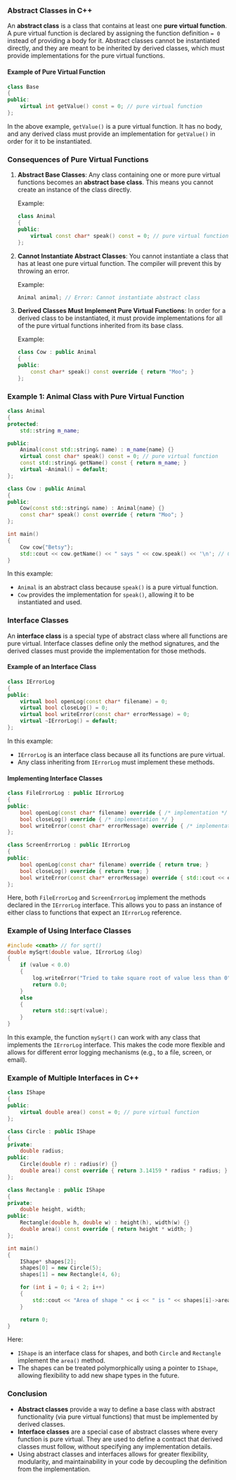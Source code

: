 ### Abstract Classes in C++

An **abstract class** is a class that contains at least one **pure virtual function**. A pure virtual function is declared by assigning the function definition `= 0` instead of providing a body for it. Abstract classes cannot be instantiated directly, and they are meant to be inherited by derived classes, which must provide implementations for the pure virtual functions.

#### Example of Pure Virtual Function

```cpp
class Base
{
public:
    virtual int getValue() const = 0; // pure virtual function
};
```

In the above example, `getValue()` is a pure virtual function. It has no body, and any derived class must provide an implementation for `getValue()` in order for it to be instantiated.

### Consequences of Pure Virtual Functions

1. **Abstract Base Classes**: Any class containing one or more pure virtual functions becomes an **abstract base class**. This means you cannot create an instance of the class directly.
  
    Example:
    ```cpp
    class Animal
    {
    public:
        virtual const char* speak() const = 0; // pure virtual function
    };
    ```

2. **Cannot Instantiate Abstract Classes**: You cannot instantiate a class that has at least one pure virtual function. The compiler will prevent this by throwing an error.

    Example:
    ```cpp
    Animal animal; // Error: Cannot instantiate abstract class
    ```

3. **Derived Classes Must Implement Pure Virtual Functions**: In order for a derived class to be instantiated, it must provide implementations for all of the pure virtual functions inherited from its base class.

    Example:
    ```cpp
    class Cow : public Animal
    {
    public:
        const char* speak() const override { return "Moo"; }
    };
    ```

### Example 1: Animal Class with Pure Virtual Function

```cpp
class Animal
{
protected:
    std::string m_name;

public:
    Animal(const std::string& name) : m_name{name} {}
    virtual const char* speak() const = 0; // pure virtual function
    const std::string& getName() const { return m_name; }
    virtual ~Animal() = default;
};

class Cow : public Animal
{
public:
    Cow(const std::string& name) : Animal{name} {}
    const char* speak() const override { return "Moo"; }
};

int main()
{
    Cow cow{"Betsy"};
    std::cout << cow.getName() << " says " << cow.speak() << '\n'; // Output: Betsy says Moo
}
```

In this example:
- `Animal` is an abstract class because `speak()` is a pure virtual function.
- `Cow` provides the implementation for `speak()`, allowing it to be instantiated and used.

### Interface Classes

An **interface class** is a special type of abstract class where all functions are pure virtual. Interface classes define only the method signatures, and the derived classes must provide the implementation for those methods.

#### Example of an Interface Class

```cpp
class IErrorLog
{
public:
    virtual bool openLog(const char* filename) = 0;
    virtual bool closeLog() = 0;
    virtual bool writeError(const char* errorMessage) = 0;
    virtual ~IErrorLog() = default;
};
```

In this example:
- `IErrorLog` is an interface class because all its functions are pure virtual.
- Any class inheriting from `IErrorLog` must implement these methods.

#### Implementing Interface Classes

```cpp
class FileErrorLog : public IErrorLog
{
public:
    bool openLog(const char* filename) override { /* implementation */ }
    bool closeLog() override { /* implementation */ }
    bool writeError(const char* errorMessage) override { /* implementation */ }
};

class ScreenErrorLog : public IErrorLog
{
public:
    bool openLog(const char* filename) override { return true; }
    bool closeLog() override { return true; }
    bool writeError(const char* errorMessage) override { std::cout << errorMessage << std::endl; return true; }
};
```

Here, both `FileErrorLog` and `ScreenErrorLog` implement the methods declared in the `IErrorLog` interface. This allows you to pass an instance of either class to functions that expect an `IErrorLog` reference.

### Example of Using Interface Classes

```cpp
#include <cmath> // for sqrt()
double mySqrt(double value, IErrorLog &log)
{
    if (value < 0.0)
    {
        log.writeError("Tried to take square root of value less than 0");
        return 0.0;
    }
    else
    {
        return std::sqrt(value);
    }
}
```

In this example, the function `mySqrt()` can work with any class that implements the `IErrorLog` interface. This makes the code more flexible and allows for different error logging mechanisms (e.g., to a file, screen, or email).

### Example of Multiple Interfaces in C++

```cpp
class IShape
{
public:
    virtual double area() const = 0; // pure virtual function
};

class Circle : public IShape
{
private:
    double radius;
public:
    Circle(double r) : radius(r) {}
    double area() const override { return 3.14159 * radius * radius; }
};

class Rectangle : public IShape
{
private:
    double height, width;
public:
    Rectangle(double h, double w) : height(h), width(w) {}
    double area() const override { return height * width; }
};

int main()
{
    IShape* shapes[2];
    shapes[0] = new Circle(5);
    shapes[1] = new Rectangle(4, 6);

    for (int i = 0; i < 2; i++)
    {
        std::cout << "Area of shape " << i << " is " << shapes[i]->area() << std::endl;
    }

    return 0;
}
```

Here:
- `IShape` is an interface class for shapes, and both `Circle` and `Rectangle` implement the `area()` method.
- The shapes can be treated polymorphically using a pointer to `IShape`, allowing flexibility to add new shape types in the future.

### Conclusion

- **Abstract classes** provide a way to define a base class with abstract functionality (via pure virtual functions) that must be implemented by derived classes.
- **Interface classes** are a special case of abstract classes where every function is pure virtual. They are used to define a contract that derived classes must follow, without specifying any implementation details.
- Using abstract classes and interfaces allows for greater flexibility, modularity, and maintainability in your code by decoupling the definition from the implementation.